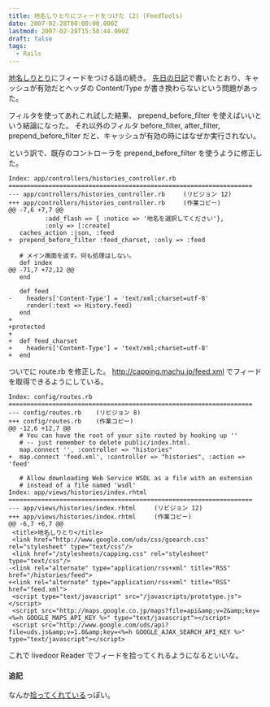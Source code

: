 ```yaml
---
title: 地名しりとりにフィードをつけた (2) (FeedTools)
date: 2007-02-28T00:00:00.000Z
lastmod: 2007-02-28T15:58:44.000Z
draft: false
tags:
  - Rails
---
```


[地名しりとり](http://capping.machu.jp/)にフィードをつける話の続き。 [先日の日記](/posts/20070227/p01)で書いたとおり、キャッシュが有効だとヘッダの Content/Type が書き換わらないという問題があった。

フィルタを使ってあれこれ試した結果、 prepend_before_filter を使えばいいという結論になった。 それ以外のフィルタ before_filter, after_filter, prepend_before_filter だと、キャッシュが有効の時にはなぜか実行されない。

という訳で、既存のコントローラを prepend_before_filter を使うように修正した。

```
Index: app/controllers/histories_controller.rb
===================================================================
--- app/controllers/histories_controller.rb     (リビジョン 12)
+++ app/controllers/histories_controller.rb     (作業コピー)
@@ -7,6 +7,7 @@
          :add_flash => { :notice => '地名を選択してください'},
          :only => [:create]
   caches_action :json, :feed
+  prepend_before_filter :feed_charset, :only => :feed

   # メイン画面を返す。何も処理はしない。
   def index
@@ -71,7 +72,12 @@
   end

   def feed
-    headers['Content-Type'] = 'text/xml;charset=utf-8'
     render(:text => History.feed)
   end
+
+protected
+
+  def feed_charset
+    headers['Content-Type'] = 'text/xml;charset=utf-8'
+  end
```

ついでに route.rb を修正した。 <http://capping.machu.jp/feed.xml> でフィードを取得できるようにしている。

```
Index: config/routes.rb
===================================================================
--- config/routes.rb    (リビジョン 8)
+++ config/routes.rb    (作業コピー)
@@ -12,6 +12,7 @@
   # You can have the root of your site routed by hooking up ''
   # -- just remember to delete public/index.html.
   map.connect '', :controller => "histories"
+  map.connect 'feed.xml', :controller => "histories", :action => 'feed'

   # Allow downloading Web Service WSDL as a file with an extension
   # instead of a file named 'wsdl'
Index: app/views/histories/index.rhtml
===================================================================
--- app/views/histories/index.rhtml     (リビジョン 12)
+++ app/views/histories/index.rhtml     (作業コピー)
@@ -6,7 +6,7 @@
 <title>地名しりとり</title>
 <link href="http://www.google.com/uds/css/gsearch.css" rel="stylesheet" type="text/css"/>
 <link href="/stylesheets/capping.css" rel="stylesheet" type="text/css"/>
-<link rel="alternate" type="application/rss+xml" title="RSS" href="/histories/feed">
+<link rel="alternate" type="application/rss+xml" title="RSS" href="feed.xml">
 <script type="text/javascript" src="/javascripts/prototype.js"></script>
 <script src="http://maps.google.co.jp/maps?file=api&amp;v=2&amp;key=<%=h GOOGLE_MAPS_API_KEY %>" type="text/javascript"></script>
 <script src="http://www.google.com/uds/api?file=uds.js&amp;v=1.0&amp;key=<%=h GOOGLE_AJAX_SEARCH_API_KEY %>" type="text/javascript"></script>
```

これで livedoor Reader でフィードを拾ってくれるようになるといいな。

#### 追記

なんか[拾ってくれている](http://reader.livedoor.com/about/http://capping.machu.jp/feed.xml)っぽい。
